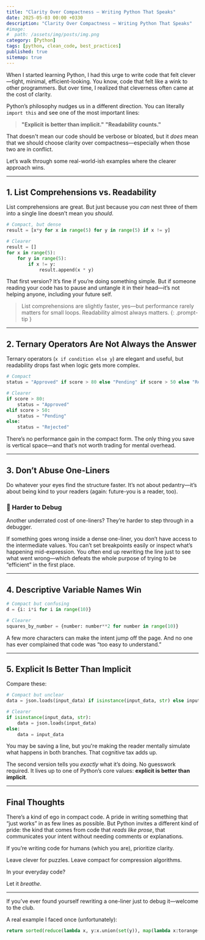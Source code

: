 ```yaml
---
title: "Clarity Over Compactness — Writing Python That Speaks"
date: 2025-05-03 00:00 +0330
description: "Clarity Over Compactness — Writing Python That Speaks"
#image:
#  path: /assets/img/posts/img.png
category: [Python]
tags: [python, clean_code, best_practices]
published: true
sitemap: true
---
```



When I started learning Python, I had this urge to write code that felt clever—tight, minimal, efficient-looking. You know, code that felt like a wink to other programmers. But over time, I realized that cleverness often came at the cost of clarity.

Python’s philosophy nudges us in a different direction. You can literally `import this` and see one of the most important lines:

> **"Explicit is better than implicit."**
> **"Readability counts."**

That doesn't mean our code should be verbose or bloated, but it _does_ mean that we should choose clarity over compactness—especially when those two are in conflict.

Let’s walk through some real-world-ish examples where the clearer approach wins.

---

## 1. **List Comprehensions vs. Readability**

List comprehensions are great. But just because you _can_ nest three of them into a single line doesn’t mean you _should_.

```python
# Compact, but dense
result = [x*y for x in range(5) for y in range(5) if x != y]

# Clearer
result = []
for x in range(5):
    for y in range(5):
        if x != y:
            result.append(x * y)
```

That first version? It’s fine if you’re doing something simple. But if someone reading your code has to pause and untangle it in their head—it’s not helping anyone, including your future self.

> List comprehensions are slightly faster, yes—but performance rarely matters for small loops. Readability almost always matters.
{: .prompt-tip }

---

## 2. **Ternary Operators Are Not Always the Answer**

Ternary operators (`x if condition else y`) are elegant and useful, but readability drops fast when logic gets more complex.

```python
# Compact
status = "Approved" if score > 80 else "Pending" if score > 50 else "Rejected"

# Clearer
if score > 80:
    status = "Approved"
elif score > 50:
    status = "Pending"
else:
    status = "Rejected"
```

There’s no performance gain in the compact form. The only thing you save is vertical space—and that’s not worth trading for mental overhead.

---

## 3. **Don’t Abuse One-Liners**

Do whatever your eyes find the structure faster. It’s not about pedantry—it’s about being kind to your readers (again: future-you is a reader, too).
### 🐞 Harder to Debug

Another underrated cost of one-liners? They’re harder to step through in a debugger.

If something goes wrong inside a dense one-liner, you don’t have access to the intermediate values. You can’t set breakpoints easily or inspect what’s happening mid-expression. You often end up rewriting the line just to see what went wrong—which defeats the whole purpose of trying to be “efficient” in the first place.

---

## 4. **Descriptive Variable Names Win**

```python
# Compact but confusing
d = {i: i*i for i in range(10)}

# Clearer
squares_by_number = {number: number**2 for number in range(10)}
```

A few more characters can make the intent jump off the page. And no one has ever complained that code was “too easy to understand.”

---

## 5. **Explicit Is Better Than Implicit**

Compare these:

```python
# Compact but unclear
data = json.loads(input_data) if isinstance(input_data, str) else input_data
```

```python
# Clearer
if isinstance(input_data, str):
    data = json.loads(input_data)
else:
    data = input_data
```

You may be saving a line, but you're making the reader mentally simulate what happens in both branches. That cognitive tax adds up.

The second version tells you _exactly_ what it’s doing. No guesswork required. It lives up to one of Python’s core values: **explicit is better than implicit**.

---

## Final Thoughts

There’s a kind of ego in compact code. A pride in writing something that “just works” in as few lines as possible. But Python invites a different kind of pride: the kind that comes from code that _reads like prose_, that communicates your intent without needing comments or explanations.

If you’re writing code for humans (which you are), prioritize clarity.

Leave clever for puzzles. Leave compact for compression algorithms.

In your everyday code?

Let it _breathe_.

---

If you’ve ever found yourself rewriting a one-liner just to debug it—welcome to the club.

A real example I faced once (unfortunately):
```python
return sorted(reduce(lambda x, y:x.union(set(y)), map(lambda x:torange(x, n), map(lambda x:x.split(':'), ranges.split(','))), set()))

```

